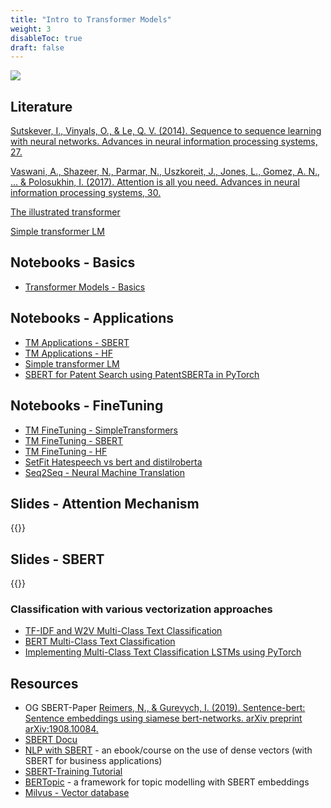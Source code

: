 ```yaml
---
title: "Intro to Transformer Models"
weight: 3
disableToc: true
draft: false
---
```



![](https://jalammar.github.io/images/transformer-ber-ulmfit-elmo.png)

## Literature

[Sutskever, I., Vinyals, O., & Le, Q. V. (2014). Sequence to sequence learning with neural networks. Advances in neural information processing systems, 27.](https://proceedings.neurips.cc/paper/5346-sequence-to-sequence-learning-with-neural-)

[Vaswani, A., Shazeer, N., Parmar, N., Uszkoreit, J., Jones, L., Gomez, A. N., ... & Polosukhin, I. (2017). Attention is all you need. Advances in neural information processing systems, 30.](https://proceedings.neurips.cc/paper/7181-attention-is-all)


[The illustrated transformer](https://jalammar.github.io/illustrated-transformer/)

[Simple transformer LM](https://colab.research.google.com/github/jalammar/jalammar.github.io/blob/master/notebooks/Simple_Transformer_Language_Model.ipynb#scrollTo=BstYQU6NkkDA)

   
## Notebooks - Basics

* [Transformer Models - Basics](https://colab.research.google.com/github/aaubs/ds-master/blob/main/notebooks/M3_2_Transformermodels_NLU_v2.ipynb)

## Notebooks - Applications

* [TM Applications - SBERT](https://colab.research.google.com/github/aaubs/ds-master/blob/main/notebooks/M3_2_Transformermodels_NLU_Applications_SBERT.ipynb)
* [TM Applications - HF](https://colab.research.google.com/github/aaubs/ds-master/blob/main/notebooks/M3_2_Transformermodels_NLU_Applications_HF.ipynb)
* [Simple transformer LM](https://colab.research.google.com/github/jalammar/jalammar.github.io/blob/master/notebooks/Simple_Transformer_Language_Model.ipynb#scrollTo=BstYQU6NkkDA)
* [SBERT for Patent Search using PatentSBERTa in PyTorch](https://colab.research.google.com/github/aaubs/ds-master/blob/main/notebooks/M4_PatentSBERTa_For_PatentSearch.ipynb)

## Notebooks - FineTuning

* [TM FineTuning - SimpleTransformers](https://colab.research.google.com/github/aaubs/ds-master/blob/main/notebooks/M3_2_Transformermodels_NLU_FineTuning_simpletransformer.ipynb)
* [TM FineTuning - SBERT]()
* [TM FineTuning - HF](https://colab.research.google.com/github/aaubs/ds-master/blob/main/notebooks/M3_2_Transformermodels_NLU_FineTuning_huggingface_1.ipynb)
* [SetFit Hatespeech vs bert and distilroberta](https://colab.research.google.com/github/aaubs/ds-master/blob/main/notebooks/M3_2_SetFit_Hatespeech_%26_distilroberta_v2.ipynb)
* [Seq2Seq - Neural Machine Translation](https://colab.research.google.com/github/aaubs/ds-master/blob/main/notebooks/M4_PyTorch_Seq2seq.ipynb)


## Slides - Attention Mechanism

{{<gslides src="https://docs.google.com/presentation/d/e/2PACX-1vT8Sv_I9OFiEq4cO_2LWvlJUdJl7wJlgOqf_7irlzp9J_s9jtKzfr3nxXn2j2PJ_Oz7shK7Mqzz_EUA/embed?start=false&loop=false&delayms=3000" >}}


## Slides - SBERT

{{<gslides src="https://docs.google.com/presentation/d/e/2PACX-1vRC0UpqCe7rDW_pqGPs4da76hjozk-Byz1k2tFlog0ZH1sMz3rsAN7cHZbWCwRVP5TsdfstRtK_OwnR/embed?start=false&loop=false&delayms=3000" >}}


### Classification with various vectorization approaches
* [TF-IDF and W2V Multi-Class Text Classification](https://colab.research.google.com/github/aaubs/ds-master/blob/main/notebooks/M4_TFIDF_W2V_multiclass_text_classification.ipynb)
* [BERT Multi-Class Text Classification](https://colab.research.google.com/github/aaubs/ds-master/blob/main/notebooks/M4_BERT_multiclass_text_classification.ipynb)
* [Implementing Multi-Class Text Classification LSTMs using PyTorch](https://colab.research.google.com/github/HamidBekamiri/ds-master/blob/main/notebooks/M4_LSTM_multiclass_text_classification_PyTorch_v1.ipynb)


## Resources

- OG SBERT-Paper [Reimers, N., & Gurevych, I. (2019). Sentence-bert: Sentence embeddings using siamese bert-networks. arXiv preprint arXiv:1908.10084.](https://arxiv.org/abs/1908.10084)
- [SBERT Docu](https://www.sbert.net)
- [NLP with SBERT](https://www.pinecone.io/learn/nlp/) - an ebook/course on the use of dense vectors (with SBERT for business applications)
- [SBERT-Training Tutorial](https://huggingface.co/blog/how-to-train-sentence-transformers)
- [BERTopic](https://maartengr.github.io/BERTopic/index.html) - a framework for topic modelling with SBERT embeddings
- [Milvus - Vector database](https://milvus.io)